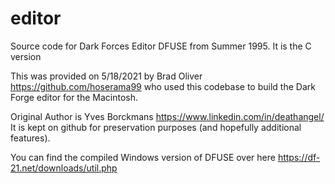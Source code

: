 # editor
Source code for Dark Forces Editor DFUSE from Summer 1995. It is the C version

This was provided on 5/18/2021 by Brad Oliver https://github.com/hoserama99 who used this codebase to build the Dark Forge editor for the Macintosh.

Original Author is Yves Borckmans https://www.linkedin.com/in/deathangel/ It is kept on github for preservation purposes (and hopefully additional features). 

You can find the compiled Windows version of DFUSE over here https://df-21.net/downloads/util.php
